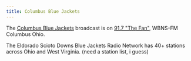 ```yaml
---
title: Columbus Blue Jackets
---
```

The [Columbus Blue Jackets](https://www.nhl.com/bluejackets/multimedia/broadcast)
broadcast is on [91.7 "The Fan"](http://player.listenlive.co/55041/en),
WBNS-FM Columbus Ohio.

The Eldorado Scioto Downs Blue Jackets Radio Network
has 40+ stations across Ohio and West Virginia.
(need a station list, i guess)
